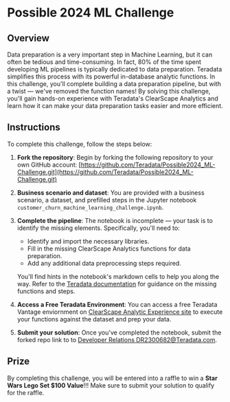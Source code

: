 # Possible 2024 ML Challenge

## Overview

Data preparation is a very important step in Machine Learning, but it can often be tedious and time-consuming. In fact, 80% of the time spent developing ML pipelines is typically dedicated to data preparation. Teradata simplifies this process with its powerful in-database analytic functions. In this challenge, you'll complete building a data preparation pipeline, but with a twist — we've removed the function names! By solving this challenge, you'll gain hands-on experience with Teradata's ClearScape Analytics and learn how it can make your data preparation tasks easier and more efficient.

## Instructions

To complete this challenge, follow the steps below:

1. **Fork the repository**:
   Begin by forking the following repository to your own GitHub account:
   [https://github.com/Teradata/Possible2024_ML-Challenge.git](https://github.com/Teradata/Possible2024_ML-Challenge.git)

2. **Business scenario and dataset**:
   You are provided with a business scenario, a dataset, and prefilled steps in the Jupyter notebook `customer_churn_machine_learning_challenge.ipynb`.

3. **Complete the pipeline**:
   The notebook is incomplete — your task is to identify the missing elements. Specifically, you'll need to:

   - Identify and import the necessary libraries.
   - Fill in the missing ClearScape Analytics functions for data preparation.
   - Add any additional data preprocessing steps required.

   You'll find hints in the notebook's markdown cells to help you along the way. Refer to the [Teradata documentation](https://docs.teradata.com/r/Enterprise_IntelliFlex_VMware/Database-Analytic-Functions/Introduction-to-Analytics-Database-Analytic-Functions) for guidance on the missing functions and steps.

4. **Access a Free Teradata Environment**:
    You can access a free Teradata Vantage enviornment on [ClearScape Analytic Experience site](https://www.teradata.com/getting-started/demos/clearscape-analytics) to execute your functions against the dataset and prep your data.

5. **Submit your solution**:
   Once you've completed the notebook, submit the forked repo link to  to [Developer Relations DR2300682@Teradata.com](mailto:DR2300682@Teradata.com).

## Prize
By completing this challenge, you will be entered into a raffle to win a **Star Wars Lego Set $100 Value**!!! 
Make sure to submit your solution to qualify for the raffle.
